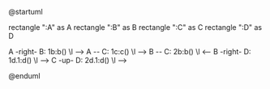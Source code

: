 @startuml


rectangle ":A" as A
rectangle ":B" as B
rectangle ":C" as C
rectangle ":D" as D


A -right- B: 1b:b() \l -->
A -- C: 1c:c() \l -->
B -- C: 2b:b() \l <--
B -right- D: 1d.1:d() \l --> 
C -up- D: 2d.1:d() \l -->

@enduml

